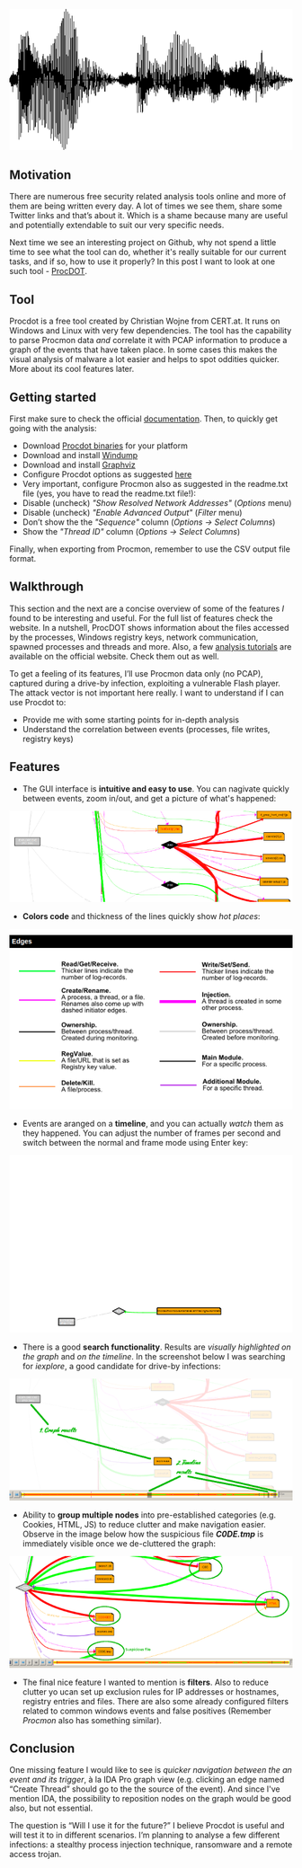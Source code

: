 ![Logo](/assets/images/procdot/logo.png)

## Motivation
There are numerous free security related analysis tools online and more of them are being written every day. A lot of times we see them, share some Twitter links and that’s about it. Which is a shame because many are useful and potentially extendable to suit our very specific needs. 

Next time we see an interesting project on Github, why not spend a little time to see what the tool can do, whether it's really suitable for our current tasks, and if so, how to use it properly? In this post I want to look at one such tool - [ProcDOT](http://procdot.com/). 

## Tool
Procdot is a free tool created by Christian Wojne from CERT.at. It runs on Windows and Linux with very few dependencies. The tool has the capability to parse Procmon data *and* correlate it with PCAP information to produce a graph of the events that have taken place. In some cases this makes the visual analysis of malware a lot easier and helps to spot oddities quicker. More about its cool features later.

## Getting started
First make sure to check the official [documentation](http://www.procdot.com/onlinedocumentation.htm). Then, to quickly get going with the analysis:
* Download [Procdot binaries](http://procdot.com/downloadprocdotbinaries.htm) for your platform
* Download and install [Windump](http://www.winpcap.org/windump/install/default.htm)
* Download and install [Graphviz](http://www.graphviz.org/download_windows.php)
* Configure Procdot options as suggested [here](http://www.procdot.com/onlinedocumentation.htm)
* Very important, configure Procmon also as suggested in the readme.txt file (yes, you have to read the readme.txt file!):
* Disable (uncheck) *"Show Resolved Network Addresses"* (*Options* menu)
* Disable (uncheck) *"Enable Advanced Output"* (*Filter* menu)
* Don’t show the the *"Sequence"* column (*Options -> Select Columns*)
* Show the *"Thread ID"* column (*Options -> Select Columns*)

Finally, when exporting from Procmon, remember to use the CSV output file format.

## Walkthrough 
This section and the next are a concise overview of some of the features *I* found to be interesting and useful. For the full list of features check the website. In a nutshell, ProcDOT shows information about the files accessed by the processes, Windows registry keys, network communication, spawned processes and threads and more. Also, a few [analysis tutorials](http://www.procdot.com/videos.htm) are available on the official website. Check them out as well.

To get a feeling of its features, I’ll use Procmon data only (no PCAP), captured during a drive-by infection, exploiting a vulnerable Flash player. The attack vector is not important here really. I want to understand if I can use Procdot to:
* Provide me with some starting points for in-depth analysis
* Understand the correlation between events (processes, file writes, registry keys)

## Features
* The GUI interface is **intuitive and easy to use**. You can nagivate quickly between events, zoom in/out, and get a picture of what's happened:

[ ![](/assets/images/procdot/pd1.png) ](/assets/images/procdot/pd1-large.png)

* **Colors code** and thickness of the lines quickly show *hot places*:

![Colors code](/assets/images/procdot/pd2.png)

* Events are aranged on a **timeline**, and you can actually *watch* them as they happened. You can adjust the number of frames per second and switch between the normal and frame mode using Enter key:

![Tmeline](/assets/images/procdot/timeline.gif)


* There is a good **search functionality**. Results are *visually highlighted on the graph* and *on the timeline*. In the screenshot below I was searching for *iexplore*, a good candidate for drive-by infections:

[ ![](/assets/images/procdot/pd3.png) ](/assets/images/procdot/pd3-large.png)

* Ability to **group multiple nodes** into pre-established categories (e.g. Cookies, HTML, JS) to reduce clutter and make navigation easier. Observe in the image below how the suspicious file __*C0DE.tmp*__ is immediately visible once we de-cluttered the graph:

[ ![](/assets/images/procdot/pd4.png) ](/assets/images/procdot/pd4-large.png)

* The final nice feature I wanted to mention is **filters**. Also to reduce clutter yo ucan set up exclusion rules for IP addresses or hostnames, registry entries and files. There are also some already configured filters related to common windows events and false positives (Remember *Procmon* also has something similar). 

## Conclusion
One missing feature I would like to see is *quicker navigation between the an event and its trigger*, à la IDA Pro graph view (e.g. clicking an edge named “Create Thread” should go to the the source of the event). And since I've mention IDA, the possibility to reposition nodes on the graph  would be good also, but not essential.

The question is “Will I use it for the future?” I believe Procdot is useful and will test it to in different scenarios. I’m planning to analyse a few different infections: a stealthy process injection technique, ransomware and a remote access trojan. 

